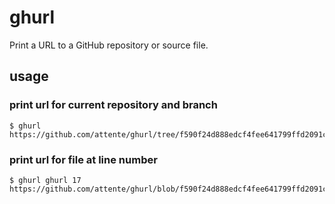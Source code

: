 # ghurl

Print a URL to a GitHub repository or source file.

## usage

### print url for current repository and branch

```
$ ghurl
https://github.com/attente/ghurl/tree/f590f24d888edcf4fee641799ffd2091c518dbbf
```

### print url for file at line number

```
$ ghurl ghurl 17
https://github.com/attente/ghurl/blob/f590f24d888edcf4fee641799ffd2091c518dbbf/ghurl#L17
```
